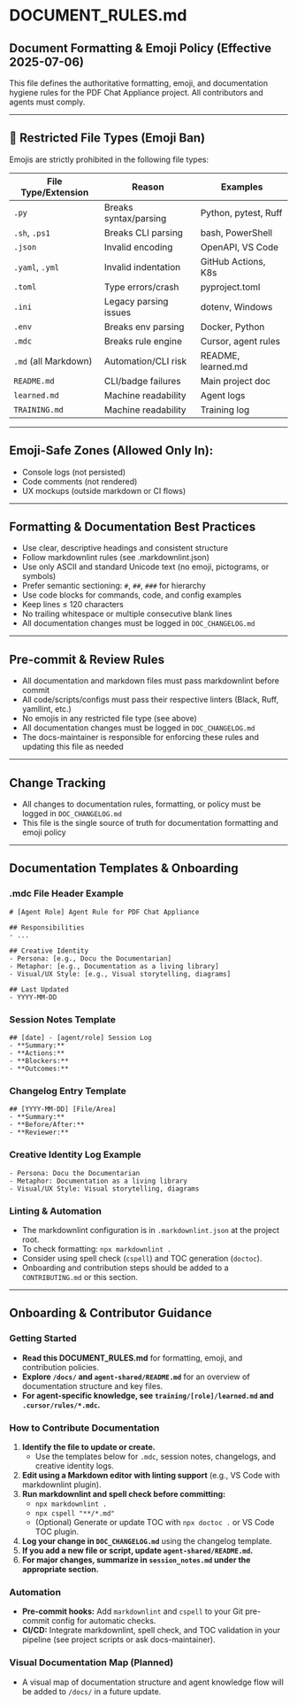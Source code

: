# DOCUMENT_RULES.md

## Document Formatting & Emoji Policy (Effective 2025-07-06)

This file defines the authoritative formatting, emoji, and documentation hygiene rules for the PDF Chat Appliance project. All contributors and agents must comply.

---

## 🚫 Restricted File Types (Emoji Ban)

Emojis are strictly prohibited in the following file types:

| File Type/Extension | Reason | Examples |
|---------------------|--------|----------|
| `.py`               | Breaks syntax/parsing | Python, pytest, Ruff |
| `.sh`, `.ps1`       | Breaks CLI parsing    | bash, PowerShell     |
| `.json`             | Invalid encoding      | OpenAPI, VS Code    |
| `.yaml`, `.yml`     | Invalid indentation   | GitHub Actions, K8s |
| `.toml`             | Type errors/crash     | pyproject.toml      |
| `.ini`              | Legacy parsing issues | dotenv, Windows     |
| `.env`              | Breaks env parsing    | Docker, Python      |
| `.mdc`              | Breaks rule engine    | Cursor, agent rules |
| `.md` (all Markdown)| Automation/CLI risk   | README, learned.md  |
| `README.md`         | CLI/badge failures    | Main project doc    |
| `learned.md`        | Machine readability   | Agent logs          |
| `TRAINING.md`       | Machine readability   | Training log        |

---

## Emoji-Safe Zones (Allowed Only In):
- Console logs (not persisted)
- Code comments (not rendered)
- UX mockups (outside markdown or CI flows)

---

## Formatting & Documentation Best Practices
- Use clear, descriptive headings and consistent structure
- Follow markdownlint rules (see .markdownlint.json)
- Use only ASCII and standard Unicode text (no emoji, pictograms, or symbols)
- Prefer semantic sectioning: `#`, `##`, `###` for hierarchy
- Use code blocks for commands, code, and config examples
- Keep lines ≤ 120 characters
- No trailing whitespace or multiple consecutive blank lines
- All documentation changes must be logged in `DOC_CHANGELOG.md`

---

## Pre-commit & Review Rules
- All documentation and markdown files must pass markdownlint before commit
- All code/scripts/configs must pass their respective linters (Black, Ruff, yamllint, etc.)
- No emojis in any restricted file type (see above)
- All documentation changes must be logged in `DOC_CHANGELOG.md`
- The docs-maintainer is responsible for enforcing these rules and updating this file as needed

---

## Change Tracking
- All changes to documentation rules, formatting, or policy must be logged in `DOC_CHANGELOG.md`
- This file is the single source of truth for documentation formatting and emoji policy 

---

## Documentation Templates & Onboarding

### .mdc File Header Example
```
# [Agent Role] Agent Rule for PDF Chat Appliance

## Responsibilities
- ...

## Creative Identity
- Persona: [e.g., Docu the Documentarian]
- Metaphor: [e.g., Documentation as a living library]
- Visual/UX Style: [e.g., Visual storytelling, diagrams]

## Last Updated
- YYYY-MM-DD
```

### Session Notes Template
```
## [date] - [agent/role] Session Log
- **Summary:**
- **Actions:**
- **Blockers:**
- **Outcomes:**
```

### Changelog Entry Template
```
## [YYYY-MM-DD] [File/Area]
- **Summary:**
- **Before/After:**
- **Reviewer:**
```

### Creative Identity Log Example
```
- Persona: Docu the Documentarian
- Metaphor: Documentation as a living library
- Visual/UX Style: Visual storytelling, diagrams
```

### Linting & Automation
- The markdownlint configuration is in `.markdownlint.json` at the project root.
- To check formatting: `npx markdownlint .`
- Consider using spell check (`cspell`) and TOC generation (`doctoc`).
- Onboarding and contribution steps should be added to a `CONTRIBUTING.md` or this section. 

---

## Onboarding & Contributor Guidance

### Getting Started
- **Read this DOCUMENT_RULES.md** for formatting, emoji, and contribution policies.
- **Explore `/docs/` and `agent-shared/README.md`** for an overview of documentation structure and key files.
- **For agent-specific knowledge, see `training/[role]/learned.md` and `.cursor/rules/*.mdc`.**

### How to Contribute Documentation
1. **Identify the file to update or create.**
   - Use the templates below for `.mdc`, session notes, changelogs, and creative identity logs.
2. **Edit using a Markdown editor with linting support** (e.g., VS Code with markdownlint plugin).
3. **Run markdownlint and spell check before committing:**
   - `npx markdownlint .`
   - `npx cspell "**/*.md"`
   - (Optional) Generate or update TOC with `npx doctoc .` or VS Code TOC plugin.
4. **Log your change in `DOC_CHANGELOG.md`** using the changelog template.
5. **If you add a new file or script, update `agent-shared/README.md`.**
6. **For major changes, summarize in `session_notes.md` under the appropriate section.**

### Automation
- **Pre-commit hooks:** Add `markdownlint` and `cspell` to your Git pre-commit config for automatic checks.
- **CI/CD:** Integrate markdownlint, spell check, and TOC validation in your pipeline (see project scripts or ask docs-maintainer).

### Visual Documentation Map (Planned)
- A visual map of documentation structure and agent knowledge flow will be added to `/docs/` in a future update. 